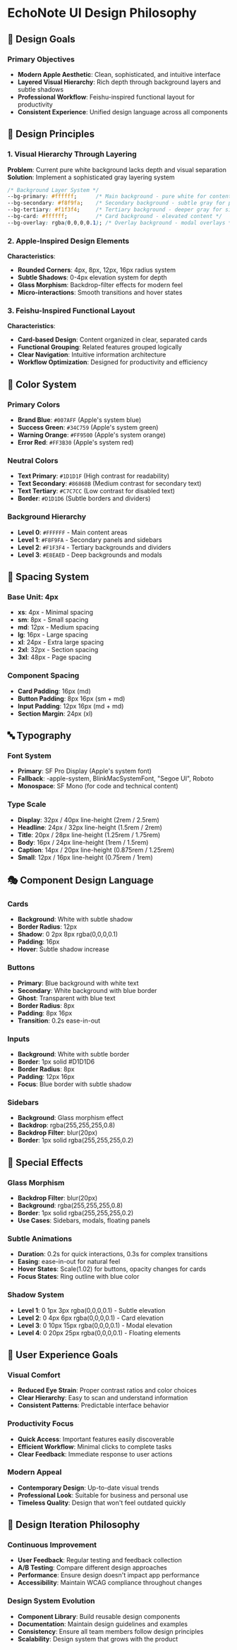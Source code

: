 # EchoNote UI Design Philosophy

## 🎯 Design Goals

### Primary Objectives
- **Modern Apple Aesthetic**: Clean, sophisticated, and intuitive interface
- **Layered Visual Hierarchy**: Rich depth through background layers and subtle shadows
- **Professional Workflow**: Feishu-inspired functional layout for productivity
- **Consistent Experience**: Unified design language across all components

## 🎨 Design Principles

### 1. Visual Hierarchy Through Layering
**Problem**: Current pure white background lacks depth and visual separation
**Solution**: Implement a sophisticated gray layering system

```css
/* Background Layer System */
--bg-primary: #ffffff;      /* Main background - pure white for content areas */
--bg-secondary: #f8f9fa;    /* Secondary background - subtle gray for panels */
--bg-tertiary: #f1f3f4;     /* Tertiary background - deeper gray for sidebars */
--bg-card: #ffffff;         /* Card background - elevated content */
--bg-overlay: rgba(0,0,0,0.1); /* Overlay background - modal overlays */
```

### 2. Apple-Inspired Design Elements
**Characteristics**:
- **Rounded Corners**: 4px, 8px, 12px, 16px radius system
- **Subtle Shadows**: 0-4px elevation system for depth
- **Glass Morphism**: Backdrop-filter effects for modern feel
- **Micro-interactions**: Smooth transitions and hover states

### 3. Feishu-Inspired Functional Layout
**Characteristics**:
- **Card-based Design**: Content organized in clear, separated cards
- **Functional Grouping**: Related features grouped logically
- **Clear Navigation**: Intuitive information architecture
- **Workflow Optimization**: Designed for productivity and efficiency

## 🎨 Color System

### Primary Colors
- **Brand Blue**: `#007AFF` (Apple's system blue)
- **Success Green**: `#34C759` (Apple's system green)
- **Warning Orange**: `#FF9500` (Apple's system orange)
- **Error Red**: `#FF3B30` (Apple's system red)

### Neutral Colors
- **Text Primary**: `#1D1D1F` (High contrast for readability)
- **Text Secondary**: `#86868B` (Medium contrast for secondary text)
- **Text Tertiary**: `#C7C7CC` (Low contrast for disabled text)
- **Border**: `#D1D1D6` (Subtle borders and dividers)

### Background Hierarchy
- **Level 0**: `#FFFFFF` - Main content areas
- **Level 1**: `#F8F9FA` - Secondary panels and sidebars
- **Level 2**: `#F1F3F4` - Tertiary backgrounds and dividers
- **Level 3**: `#E8EAED` - Deep backgrounds and modals

## 📐 Spacing System

### Base Unit: 4px
- **xs**: 4px - Minimal spacing
- **sm**: 8px - Small spacing
- **md**: 12px - Medium spacing
- **lg**: 16px - Large spacing
- **xl**: 24px - Extra large spacing
- **2xl**: 32px - Section spacing
- **3xl**: 48px - Page spacing

### Component Spacing
- **Card Padding**: 16px (md)
- **Button Padding**: 8px 16px (sm + md)
- **Input Padding**: 12px 16px (md + md)
- **Section Margin**: 24px (xl)

## 🔤 Typography

### Font System
- **Primary**: SF Pro Display (Apple's system font)
- **Fallback**: -apple-system, BlinkMacSystemFont, "Segoe UI", Roboto
- **Monospace**: SF Mono (for code and technical content)

### Type Scale
- **Display**: 32px / 40px line-height (2rem / 2.5rem)
- **Headline**: 24px / 32px line-height (1.5rem / 2rem)
- **Title**: 20px / 28px line-height (1.25rem / 1.75rem)
- **Body**: 16px / 24px line-height (1rem / 1.5rem)
- **Caption**: 14px / 20px line-height (0.875rem / 1.25rem)
- **Small**: 12px / 16px line-height (0.75rem / 1rem)

## 🎭 Component Design Language

### Cards
- **Background**: White with subtle shadow
- **Border Radius**: 12px
- **Shadow**: 0 2px 8px rgba(0,0,0,0.1)
- **Padding**: 16px
- **Hover**: Subtle shadow increase

### Buttons
- **Primary**: Blue background with white text
- **Secondary**: White background with blue border
- **Ghost**: Transparent with blue text
- **Border Radius**: 8px
- **Padding**: 8px 16px
- **Transition**: 0.2s ease-in-out

### Inputs
- **Background**: White with subtle border
- **Border**: 1px solid #D1D1D6
- **Border Radius**: 8px
- **Padding**: 12px 16px
- **Focus**: Blue border with subtle shadow

### Sidebars
- **Background**: Glass morphism effect
- **Backdrop**: rgba(255,255,255,0.8)
- **Backdrop Filter**: blur(20px)
- **Border**: 1px solid rgba(255,255,255,0.2)

## 🌟 Special Effects

### Glass Morphism
- **Backdrop Filter**: blur(20px)
- **Background**: rgba(255,255,255,0.8)
- **Border**: 1px solid rgba(255,255,255,0.2)
- **Use Cases**: Sidebars, modals, floating panels

### Subtle Animations
- **Duration**: 0.2s for quick interactions, 0.3s for complex transitions
- **Easing**: ease-in-out for natural feel
- **Hover States**: Scale(1.02) for buttons, opacity changes for cards
- **Focus States**: Ring outline with blue color

### Shadow System
- **Level 1**: 0 1px 3px rgba(0,0,0,0.1) - Subtle elevation
- **Level 2**: 0 4px 6px rgba(0,0,0,0.1) - Card elevation
- **Level 3**: 0 10px 15px rgba(0,0,0,0.1) - Modal elevation
- **Level 4**: 0 20px 25px rgba(0,0,0,0.1) - Floating elements

## 🎯 User Experience Goals

### Visual Comfort
- **Reduced Eye Strain**: Proper contrast ratios and color choices
- **Clear Hierarchy**: Easy to scan and understand information
- **Consistent Patterns**: Predictable interface behavior

### Productivity Focus
- **Quick Access**: Important features easily discoverable
- **Efficient Workflow**: Minimal clicks to complete tasks
- **Clear Feedback**: Immediate response to user actions

### Modern Appeal
- **Contemporary Design**: Up-to-date visual trends
- **Professional Look**: Suitable for business and personal use
- **Timeless Quality**: Design that won't feel outdated quickly

## 🔄 Design Iteration Philosophy

### Continuous Improvement
- **User Feedback**: Regular testing and feedback collection
- **A/B Testing**: Compare different design approaches
- **Performance**: Ensure design doesn't impact app performance
- **Accessibility**: Maintain WCAG compliance throughout changes

### Design System Evolution
- **Component Library**: Build reusable design components
- **Documentation**: Maintain design guidelines and examples
- **Consistency**: Ensure all team members follow design principles
- **Scalability**: Design system that grows with the product
